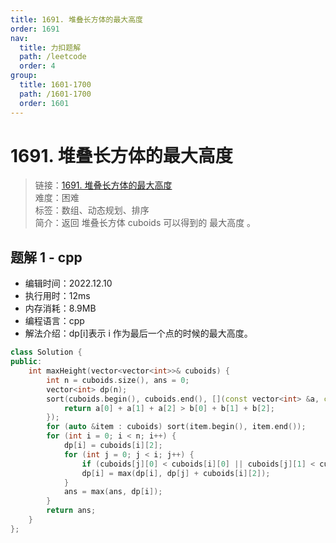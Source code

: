 ```yaml
---
title: 1691. 堆叠长方体的最大高度
order: 1691
nav:
  title: 力扣题解
  path: /leetcode
  order: 4
group:
  title: 1601-1700
  path: /1601-1700
  order: 1601
---
```


# 1691. 堆叠长方体的最大高度

> 链接：[1691. 堆叠长方体的最大高度](https://leetcode.cn/problems/maximum-height-by-stacking-cuboids)  
> 难度：困难  
> 标签：数组、动态规划、排序  
> 简介：返回 堆叠长方体 cuboids 可以得到的 最大高度 。

## 题解 1 - cpp

- 编辑时间：2022.12.10
- 执行用时：12ms
- 内存消耗：8.9MB
- 编程语言：cpp
- 解法介绍：dp[i]表示 i 作为最后一个点的时候的最大高度。

```cpp
class Solution {
public:
    int maxHeight(vector<vector<int>>& cuboids) {
        int n = cuboids.size(), ans = 0;
        vector<int> dp(n);
        sort(cuboids.begin(), cuboids.end(), [](const vector<int> &a, const vector<int> &b){
            return a[0] + a[1] + a[2] > b[0] + b[1] + b[2];
        });
        for (auto &item : cuboids) sort(item.begin(), item.end());
        for (int i = 0; i < n; i++) {
            dp[i] = cuboids[i][2];
            for (int j = 0; j < i; j++) {
                if (cuboids[j][0] < cuboids[i][0] || cuboids[j][1] < cuboids[i][1] || cuboids[j][2] < cuboids[i][2]) continue;
                dp[i] = max(dp[i], dp[j] + cuboids[i][2]);
            }
            ans = max(ans, dp[i]);
        }
        return ans;
    }
};
```
